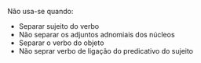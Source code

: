 Não usa-se quando:

- Separar sujeito do verbo
- Não separar os adjuntos adnomiais dos núcleos
- Separar o verbo do objeto
- Não seprar verbo de ligação do predicativo do sujeito 
